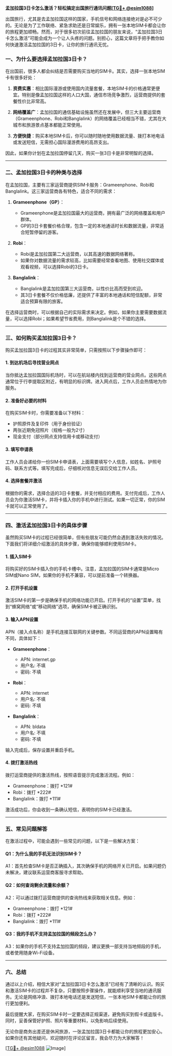 **孟加拉国3日卡怎么激活？轻松搞定出国旅行通讯问题[[TG💪+ @esim1088](https://t.me/s/esim1088)]**

出国旅行，尤其是去孟加拉国这样的国家，手机信号和网络连接绝对是必不可少的。无论是为了工作联络、紧急求助还是日常娱乐，拥有一张本地SIM卡都会让你的旅程更加顺畅。然而，对于很多初次前往孟加拉国的朋友来说，“孟加拉国3日卡怎么激活”可能会成为一个让人头疼的问题。别担心，这篇文章将手把手教你如何快速激活孟加拉国的3日卡，让你的旅行通讯无忧。

### 一、为什么要选择孟加拉国3日卡？

在出国前，很多人都会纠结是否需要购买当地的SIM卡。其实，选择一张本地SIM卡有很多好处：

1. **资费实惠**：相比国际漫游或使用国内流量套餐，本地SIM卡的价格通常更便宜。特别是像孟加拉国这样的人口大国，通信市场竞争激烈，运营商提供的套餐性价比非常高。
   
2. **网络覆盖广**：孟加拉国的通信基础设施虽然还在发展中，但三大主要运营商（Grameenphone、Robi和Banglalink）的网络覆盖已经相当不错，尤其在大城市和旅游景点基本都能正常使用。

3. **方便快捷**：购买本地SIM卡后，你可以随时随地使用数据流量、拨打本地电话或发送短信，无需担心国际漫游费用的高昂支出。

因此，如果你计划在孟加拉国停留几天，购买一张3日卡是非常明智的选择。

---

### 二、孟加拉国3日卡的种类与选择

在孟加拉国，主要有三家运营商提供SIM卡服务：Grameenphone、Robi和Banglalink。这三家运营商各有特色，适合不同的需求：

1. **Grameenphone（GP）**：
   - Grameenphone是孟加拉国最大的运营商，拥有最广泛的网络覆盖和用户群体。
   - GP的3日卡套餐价格合理，包含一定的本地通话时长和数据流量，非常适合短暂停留的游客。

2. **Robi**：
   - Robi是孟加拉国第二大运营商，以其高速的数据网络著称。
   - 如果你对数据流量的需求较高，比如需要经常查看地图、使用社交媒体或观看视频，可以选择Robi的3日卡。

3. **Banglalink**：
   - Banglalink是孟加拉国第三大运营商，以性价比高而受到欢迎。
   - 其3日卡套餐不仅价格低廉，还提供了丰富的本地通话和短信配额，非常适合预算有限的旅客。

在选择运营商时，可以根据自己的实际需求来决定。例如，如果你主要需要数据流量，可以选择Robi；如果希望节省费用，则Banglalink是个不错的选择。

---

### 三、如何购买孟加拉国3日卡？

购买孟加拉国3日卡的过程其实非常简单，只需按照以下步骤操作即可：

#### 1. 到达机场后寻找营业网点
当你抵达孟加拉国国际机场时，可以在航站楼内找到运营商的营业网点。这些网点通常位于行李提取区附近，有明显的标识牌。进入网点后，工作人员会热情地为你服务。

#### 2. 准备好必要的材料
在购买SIM卡时，你需要准备以下材料：
   - 护照原件及复印件（用于身份验证）
   - 两张近期免冠照片（规格一般为2寸）
   - 现金支付（部分网点支持信用卡或移动支付）

#### 3. 填写申请表
工作人员会递给你一份SIM卡申请表，上面需要填写个人信息，如姓名、护照号码、联系方式等。填写完成后，仔细核对信息无误后交给工作人员。

#### 4. 选择套餐并激活
根据你的需求，选择合适的3日卡套餐，并支付相应的费用。支付完成后，工作人员会为你激活SIM卡，并将卡插入你的手机中进行测试。如果一切正常，你的SIM卡就可以正常使用了。

---

### 四、激活孟加拉国3日卡的具体步骤

虽然购买SIM卡的过程已经很简单，但有些朋友可能仍然会遇到激活失败的情况。下面我们将详细介绍激活的具体步骤，确保你能够顺利使用SIM卡。

#### 1. 插入SIM卡
将购买好的SIM卡插入你的手机卡槽中。注意，孟加拉国的SIM卡通常是Micro SIM或Nano SIM，如果你的手机不兼容，可以提前准备一个转换器。

#### 2. 打开手机设置
激活SIM卡的第一步是确保手机的网络功能已开启。打开手机的“设置”菜单，找到“蜂窝网络”或“移动网络”选项，确保SIM卡被正确识别。

#### 3. 输入APN设置
APN（接入点名称）是手机连接互联网的关键参数。不同运营商的APN设置略有不同，具体如下：

- **Grameenphone**：
  - APN: internet.gp
  - 用户名: 不填
  - 密码: 不填

- **Robi**：
  - APN: internet
  - 用户名: 不填
  - 密码: 不填

- **Banglalink**：
  - APN: bldata
  - 用户名: 不填
  - 密码: 不填

输入完成后，保存设置并重启手机。

#### 4. 拨打激活热线
拨打运营商提供的激活热线，按照语音提示完成激活流程。例如：
   - Grameenphone：拨打 *121#
   - Robi：拨打 *222#
   - Banglalink：拨打 *111#

激活成功后，你会收到一条确认短信，表明你的SIM卡已经激活。

---

### 五、常见问题解答

在激活过程中，可能会遇到一些常见的问题，以下是一些解决方案：

#### Q1：为什么我的手机无法识别SIM卡？
A1：首先检查SIM卡是否正确插入，其次确保手机的网络开关已开启。如果问题仍未解决，建议联系运营商客服寻求帮助。

#### Q2：如何查询剩余流量和余额？
A2：可以通过拨打运营商提供的查询热线来获取相关信息。例如：
   - Grameenphone：拨打 *121#
   - Robi：拨打 *222#
   - Banglalink：拨打 *111#

#### Q3：我的手机不支持孟加拉国的频段怎么办？
A3：如果你的手机不支持孟加拉国的频段，建议更换一部支持当地频段的手机，或者使用随身Wi-Fi设备。

---

### 六、总结

通过以上介绍，相信大家对“孟加拉国3日卡怎么激活”已经有了清晰的认识。购买和激活SIM卡的过程并不复杂，只要按照步骤操作，就能顺利享受当地的通讯服务。无论是网络冲浪、拨打本地电话还是发送短信，一张本地SIM卡都能让你的旅行更加便利。

最后提醒大家，在购买SIM卡时一定要选择正规渠道，避免购买到假卡或盗版卡。同时，妥善保管好护照、照片等重要材料，以免影响后续使用。

无论你是商务出差还是休闲旅游，一张孟加拉国3日卡都能让你的旅程更加安心。如果你还有其他疑问，欢迎随时在评论区留言，我会尽力为大家解答！

[[TG💪+ @esim1088](https://t.me/s/esim1088) ![Image](https://i.postimg.cc/4NQfJmqS/Snipaste-2025-05-13-00-14-12.png)]